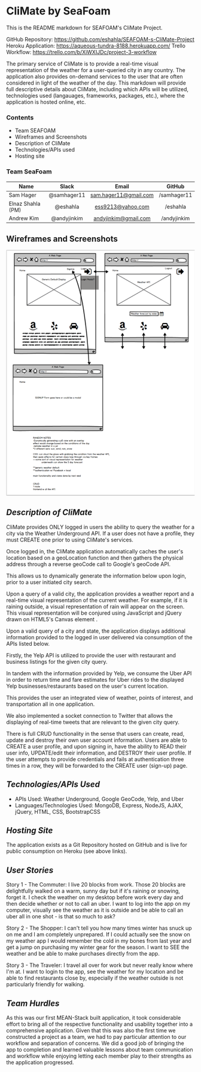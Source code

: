 
# **CliMate by SeaFoam**

This is the README markdown for SEAFOAM's CliMate Project.

GitHub Repository: https://github.com/eshahla/SEAFOAM-s-CliMate-Project
Heroku Application: https://aqueous-tundra-8188.herokuapp.com/
Trello Workflow: https://trello.com/b/XiWXIJDc/project-3-workflow


The primary service of CliMate is to provide a real-time visual representation of the weather for a user-queried city in any country. The application also provides on-demand services to the user that are often considered in light of the weather of the day. This markdown will provide full descriptive details about CliMate, including which APIs will be utilized, technologies used (langauages, frameworks, packages, etc.), where the application is hosted online, etc.

### **Contents**

- Team SEAFOAM
- Wireframes and Screenshots
- Description of CliMate
- Technologies/APIs used
- Hosting site

### **Team SeaFoam**

| Name               | Slack               | Email                    | GitHub      |
|--------------------|:-------------------:|:------------------------:|:-----------:|
| Sam Hager          | @samhager11         | sam.hager11@gmail.com    | /samhager11 |
| Elnaz Shahla (PM)  | @eshahla            | ess9213@yahoo.com        | /eshahla    |
| Andrew Kim         | @andyjinkim         | andyjinkim@gmail.com     | /andyjinkim |

## Wireframes and Screenshots

![CliMate Wireframe](./Climate_Wireframe.png)

## *Description of CliMate*

CliMate provides ONLY logged in users the ability to query the weather for a city via the Weather Underground API. If a user does not have a profile, they must CREATE one prior to using CliMate's services. 

Once logged in, the CliMate application automatically caches the user's location based on a geoLocation function and then gathers the physical address through a reverse geoCode call to Google's geoCode API.

This allows us to dynamically generate the information below upon login, prior to a user initiated city search.

Upon a query of a valid city, the application provides a weather report and a real-time visual representation of the current weather. For example, if it is raining outside, a visual representation of rain will appear on the screen. This visual representation will be conjured using JavaScript and jQuery drawn on HTML5's Canvas element . 

Upon a valid query of a city and state, the application displays additional information provided to the logged in user delivered via consumption of the APIs listed below.

Firstly, the Yelp API is utilized to provide the user with restaurant and business listings for the given city query. 

In tandem with the information provided by Yelp, we consume the Uber API in order to return time and fare estimates for Uber rides to the displayed Yelp businesses/restaurants based on the user's current location. 

This provides the user an integrated view of weather, points of interest, and transportation all in one application.

We also implemented a socket connection to Twitter that allows the displaying of real-time tweets that are relevant to the given city query.

There is full CRUD functionality in the sense that users can create, read, update and destroy their own user account information. Users are able to CREATE a user profile, and upon signing in, have the ability to READ their user info, UPDATE/edit their information, and DESTROY their user profile. If the user attempts to provide credentials and fails at authentication three times in a row, they will be forwarded to the CREATE user (sign-up) page.


## *Technologies/APIs Used*

- APIs Used: Weather Underground, Google GeoCode, Yelp, and Uber
- Languages/Technologies Used: MongoDB, Express, NodeJS, AJAX, jQuery, HTML, CSS, BootstrapCSS

## *Hosting Site*

The application exists as a Git Repository hosted on GitHub and is live for public consumption on Heroku (see above links).

## *User Stories*

Story 1 - The Commuter: I live 20 blocks from work. Those 20 blocks are delightfully walked on a warm, sunny day but if it's raining or snowing, forget it. I check the weather on my desktop before work every day and then decide whether or not to call an uber. I want to log into the app on my computer, visually see the weather as it is outside and be able to call an uber all in one shot - is that so much to ask?

Story 2 - The Shopper: I can't tell you how many times winter has snuck up on me and I am completely unprepared. If I could actually see the snow on my weather app I would remember the cold in my bones from last year and get a jump on purchasing my winter gear for the season. I want to SEE the weather and be able to make purchases directly from the app.

Story 3 - The Traveler: I travel all over for work but never really know where I'm at. I want to login to the app, see the weather for my location and be able to find restaurants close by, especially if the weather outside is not particularly friendly for walking. 

## *Team Hurdles*
As this was our first MEAN-Stack built application, it took considerable effort to bring all of the respective functionality and usability together into a comprehensive application. Given that this was also the first time we constructed a project as a team, we had to pay particular attention to our workflow and separation of concerns. We did a good job of bringing the app to completion and learned valuable lessons about team communication and workflow while enjoying letting each member play to their strengths as the application progressed.